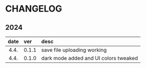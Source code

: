 # CHANGELOG

## 2024

| date | ver   | desc                                  |
| :--: | :---- | :------------------------------------ |
| 4.4. | 0.1.1 | save file uploading working           |
| 4.4. | 0.1.0 | dark mode added and UI colors tweaked |
